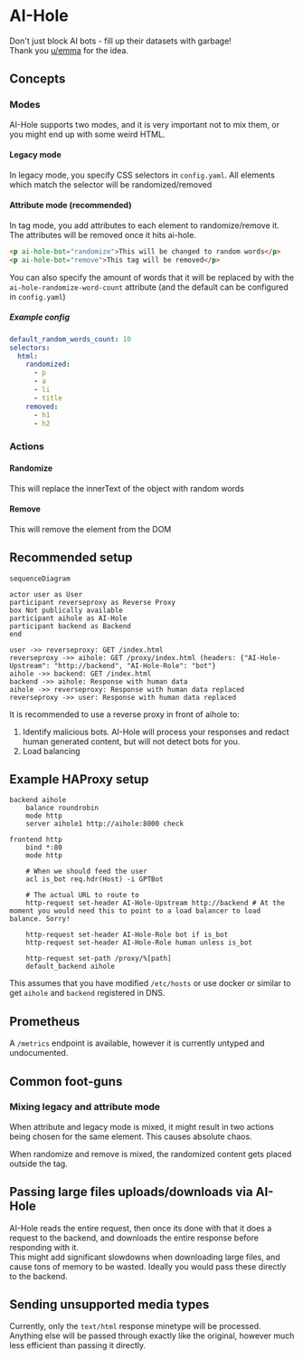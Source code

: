 # AI-Hole
Don't just block AI bots - fill up their datasets with garbage!  
Thank you [u/emma](https://raddle.me/u/emma) for the idea.  

## Concepts
### Modes
AI-Hole supports two modes, and it is very important not to mix them, or you might end up with some weird HTML.

#### Legacy mode
In legacy mode, you specify CSS selectors in `config.yaml`.
All elements which match the selector will be randomized/removed

#### Attribute mode (recommended)
In tag mode, you add attributes to each element to randomize/remove it.  
The attributes will be removed once it hits ai-hole.  
```html
<p ai-hole-bot="randomize">This will be changed to random words</p>
<p ai-hole-bot="remove">This tag will be removed</p>
```
You can also specify the amount of words that it will be replaced by with the `ai-hole-randomize-word-count` attribute (and the default can be configured in `config.yaml`)

##### Example config
```yaml
default_random_words_count: 10
selectors:
  html:
    randomized:
      - p
      - a
      - li
      - title
    removed:
      - h1
      - h2
```

### Actions
#### Randomize
This will replace the innerText of the object with random words
#### Remove
This will remove the element from the DOM

## Recommended setup
```mermaid
sequenceDiagram

actor user as User
participant reverseproxy as Reverse Proxy
box Not publically available
participant aihole as AI-Hole
participant backend as Backend
end

user ->> reverseproxy: GET /index.html
reverseproxy ->> aihole: GET /proxy/index.html (headers: {"AI-Hole-Upstream": "http://backend", "AI-Hole-Role": "bot"}
aihole ->> backend: GET /index.html
backend ->> aihole: Response with human data
aihole ->> reverseproxy: Response with human data replaced
reverseproxy ->> user: Response with human data replaced
```
It is recommended to use a reverse proxy in front of aihole to:
1. Identify malicious bots. AI-Hole will process your responses and redact human generated content, but will not detect bots for you.
2. Load balancing

## Example HAProxy setup
```haproxy
backend aihole
    balance roundrobin
    mode http
    server aihole1 http://aihole:8000 check

frontend http
    bind *:80
    mode http
    
    # When we should feed the user 
    acl is_bot req.hdr(Host) -i GPTBot
    
    # The actual URL to route to
    http-request set-header AI-Hole-Upstream http://backend # At the moment you would need this to point to a load balancer to load balance. Sorry!

    http-request set-header AI-Hole-Role bot if is_bot
    http-request set-header AI-Hole-Role human unless is_bot
    
    http-request set-path /proxy/%[path]
    default_backend aihole
```

This assumes that you have modified `/etc/hosts` or use docker or similar to get `aihole` and `backend` registered in DNS.

## Prometheus
A `/metrics` endpoint is available, however it is currently untyped and undocumented.

## Common foot-guns
### Mixing legacy and attribute mode
When attribute and legacy mode is mixed, it might result in two actions being chosen for the same element. This causes absolute chaos.  
  
When randomize and remove is mixed, the randomized content gets placed outside the tag.

## Passing large files uploads/downloads via AI-Hole
AI-Hole reads the entire request, then once its done with that it does a request to the backend, and downloads the entire response before responding with it.  
This might add significant slowdowns when downloading large files, and cause tons of memory to be wasted. Ideally you would pass these directly to the backend.

## Sending unsupported media types
Currently, only the `text/html` response minetype will be processed.  
Anything else will be passed through exactly like the original, however much less efficient than passing it directly.
